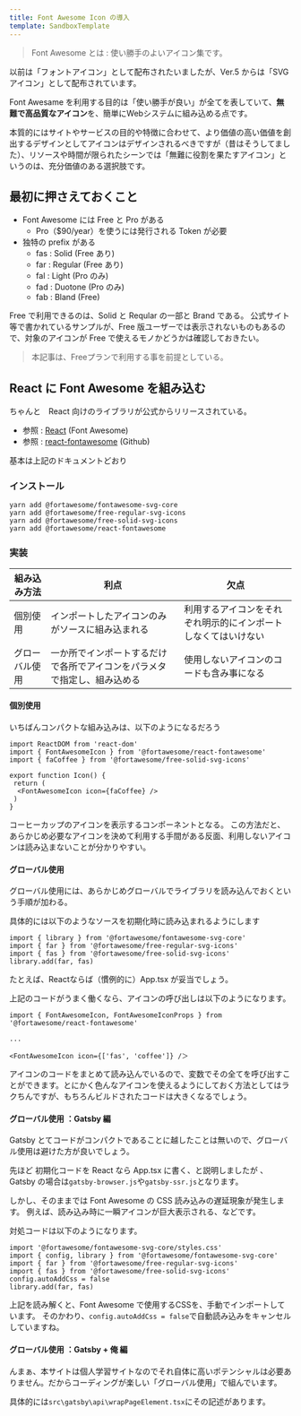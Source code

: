 ```yaml
---
title: Font Awesome Icon の導入
template: SandboxTemplate
---
```


> Font Awesome とは : 使い勝手のよいアイコン集です。

以前は「フォントアイコン」として配布されたいましたが、Ver.5 からは「SVGアイコン」として配布されています。

Font Awesame を利用する目的は「使い勝手が良い」が全てを表していて、**無難で高品質なアイコン**を、簡単にWebシステムに組み込める点です。

本質的にはサイトやサービスの目的や特徴に合わせて、より価値の高い価値を創出するデザインとしてアイコンはデザインされるべきですが（昔はそうしてました）、リソースや時間が限られたシーンでは「無難に役割を果たすアイコン」というのは、充分価値のある選択肢です。

## 最初に押さえておくこと

- Font Awesome には Free と Pro がある
  - Pro（$90/year）を使うには発行される Token が必要
- 独特の prefix がある
  - fas : Solid (Free あり)
  - far : Regular (Free あり)
  - fal : Light (Pro のみ)
  - fad : Duotone (Pro のみ)
  - fab : Bland (Free)

Free で利用できるのは、Solid と Reqular の一部と Brand である。
公式サイト等で書かれているサンプルが、Free 版ユーザーでは表示されないものもあるので、対象のアイコンが Free で使えるモノかどうかは確認しておきたい。

> 本記事は、Freeプランで利用する事を前提としている。

## React に Font Awesome を組み込む
ちゃんと　React 向けのライブラリが公式からリリースされている。

- 参照 : [React](https://fontawesome.com/how-to-use/on-the-web/using-with/react) (Font Awesome)
- 参照 : [react-fontawesome](https://github.com/FortAwesome/react-fontawesome) (Github)

基本は上記のドキュメントどおり

### インストール

```yarn
yarn add @fortawesome/fontawesome-svg-core
yarn add @fortawesome/free-regular-svg-icons
yarn add @fortawesome/free-solid-svg-icons
yarn add @fortawesome/react-fontawesome
```

### 実装

|  組み込み方法  |  利点  |  欠点  |
| ---- | ---- | ---- |
|  個別使用  |  インポートしたアイコンのみがソースに組み込まれる  | 利用するアイコンをそれぞれ明示的にインポートしなくてはいけない |
|  グローバル使用  |  一か所でインポートするだけで各所でアイコンをパラメタで指定し、組み込める | 使用しないアイコンのコードも含み事になる |

#### 個別使用
いちばんコンパクトな組み込みは、以下のようになるだろう
```Icon.tsx
import ReactDOM from 'react-dom'
import { FontAwesomeIcon } from '@fortawesome/react-fontawesome'
import { faCoffee } from '@fortawesome/free-solid-svg-icons'

export function Icon() {
 return (
  <FontAwesomeIcon icon={faCoffee} />
 )
}
```
コーヒーカップのアイコンを表示するコンポーネントとなる。
この方法だと、あらかじめ必要なアイコンを決めて利用する手間がある反面、利用しないアイコンは読み込まないことが分かりやすい。

#### グローバル使用
グローバル使用には、あらかじめグローバルでライブラリを読み込んでおくという手順が加わる。

具体的には以下のようなソースを初期化時に読み込まれるようにします
```
import { library } from '@fortawesome/fontawesome-svg-core'
import { far } from '@fortawesome/free-regular-svg-icons'
import { fas } from '@fortawesome/free-solid-svg-icons'
library.add(far, fas)
```
たとえば、Reactならば（慣例的に）App.tsx が妥当でしょう。

上記のコードがうまく働くなら、アイコンの呼び出しは以下のようになります。

```
import { FontAwesomeIcon, FontAwesomeIconProps } from '@fortawesome/react-fontawesome'

...

<FontAwesomeIcon icon={['fas', 'coffee']} /＞
```
アイコンのコードをまとめて読み込んでいるので、変数でその全てを呼び出すことができます。とにかく色んなアイコンを使えるようにしておく方法としてはラクちんですが、もちろんビルドされたコードは大きくなるでしょう。

#### グローバル使用 ：Gatsby 編
Gatsby とてコードがコンパクトであることに越したことは無いので、グローバル使用は避けた方が良いでしょう。

先ほど 初期化コードを React なら App.tsx に書く、と説明しましたが
、Gatsby の場合は`gatsby-browser.js`や`gatsby-ssr.js`となります。

しかし、そのままでは Font Awesome の CSS 読み込みの遅延現象が発生します。
例えば、読み込み時に一瞬アイコンが巨大表示される、などです。

対処コードは以下のようになります。
```
import '@fortawesome/fontawesome-svg-core/styles.css'
import { config, library } from '@fortawesome/fontawesome-svg-core'
import { far } from '@fortawesome/free-regular-svg-icons'
import { fas } from '@fortawesome/free-solid-svg-icons'
config.autoAddCss = false
library.add(far, fas)
```
上記を読み解くと、Font Awesome で使用するCSSを、手動でインポートしています。
そのかわり、`config.autoAddCss = false`で自動読み込みをキャンセルしていますね。

#### グローバル使用 ：Gatsby + 俺 編
んまぁ、本サイトは個人学習サイトなのでそれ自体に高いポテンシャルは必要ありません。だからコーディングが楽しい「グローバル使用」で組んでいます。

具体的には`src\gatsby\api\wrapPageElement.tsx`にその記述があります。
